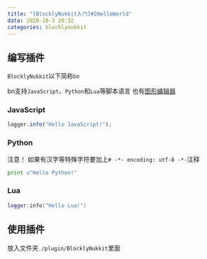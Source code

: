 ```yaml
---
title: "[BlocklyNukkit入门]#2HelloWorld"
data: 2020-10-3 20:32
categories: blocklynukkit
---
```


## 编写插件

`BlocklyNukkit`以下简称`bn`

bn支持`JavaScript`、`Python`和`Lua`等脚本语言 也有[图形编辑器](https://tools.blocklynukkit.com/) 

### JavaScript

```javascript
logger.info("Hello JavaScript!");
```

### Python

注意！ 如果有汉字等特殊字符要加上`# -*- encoding: utf-8 -*-`注释

```python
print u"Hello Python!"
```

### Lua

```lua
logger:info("Hello Lua!")
```

## 使用插件

放入文件夹`./plugin/BlocklyNukkit`里面
